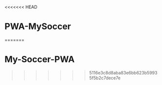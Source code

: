 <<<<<<< HEAD
# PWA-MySoccer
=======
# My-Soccer-PWA
>>>>>>> 5116e3c8d8aba83e6bb623b59935f5b2c7dece7e
